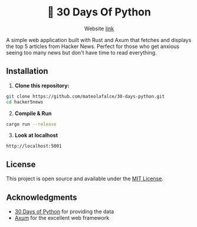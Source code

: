 <div align="center">

# 🐍 30 Days Of Python

Website [link](https://30-days-python.duckdns.org/)

</div>

A simple web application built with Rust and Axum that fetches and displays the top 5 articles from Hacker News. Perfect for those who get anxious seeing too many news  but don't have time to read everything.

## Installation

1. **Clone this repository:**

```bash
git clone https://github.com/mateolafalce/30-days-python.git
cd hacker5news
```

2. **Compile & Run**

```bash
cargo run --release
```

3. **Look at localhost**

```
http://localhost:5001
```

## License

This project is open source and available under the [MIT License](LICENSE).

## Acknowledgments

- [30 Days of Python](https://github.com/Asabeneh/30-Days-Of-Python) for providing the data
- [Axum](https://github.com/tokio-rs/axum) for the excellent web framework
